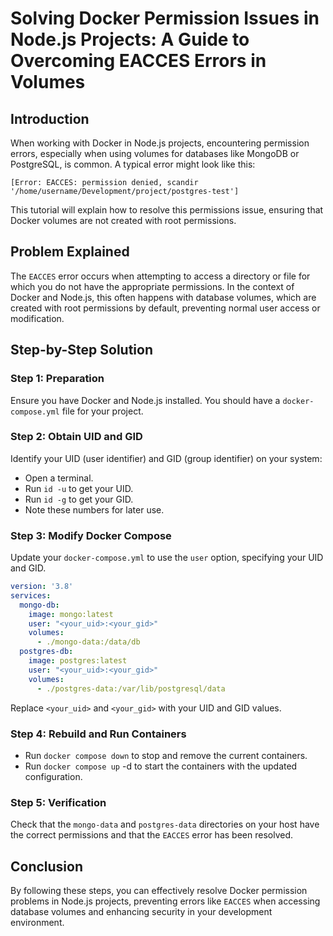 # Solving Docker Permission Issues in Node.js Projects: A Guide to Overcoming EACCES Errors in Volumes

## Introduction

When working with Docker in Node.js projects, encountering permission errors, especially when using volumes for databases like MongoDB or PostgreSQL, is common. A typical error might look like this:

```
[Error: EACCES: permission denied, scandir '/home/username/Development/project/postgres-test']
```


This tutorial will explain how to resolve this permissions issue, ensuring that Docker volumes are not created with root permissions.

## Problem Explained

The `EACCES` error occurs when attempting to access a directory or file for which you do not have the appropriate permissions. In the context of Docker and Node.js, this often happens with database volumes, which are created with root permissions by default, preventing normal user access or modification.

## Step-by-Step Solution

### Step 1: Preparation

Ensure you have Docker and Node.js installed. You should have a `docker-compose.yml` file for your project.

### Step 2: Obtain UID and GID

Identify your UID (user identifier) and GID (group identifier) on your system:

- Open a terminal.
- Run `id -u` to get your UID.
- Run `id -g` to get your GID.
- Note these numbers for later use.

### Step 3: Modify Docker Compose

Update your `docker-compose.yml` to use the `user` option, specifying your UID and GID.

```yaml
version: '3.8'
services:
  mongo-db:
    image: mongo:latest
    user: "<your_uid>:<your_gid>"
    volumes:
      - ./mongo-data:/data/db
  postgres-db:
    image: postgres:latest
    user: "<your_uid>:<your_gid>"
    volumes:
      - ./postgres-data:/var/lib/postgresql/data
```

Replace `<your_uid>` and `<your_gid>` with your UID and GID values.

### Step 4: Rebuild and Run Containers

- Run `docker compose down` to stop and remove the current containers.
- Run `docker compose up` -d to start the containers with the updated configuration.

### Step 5: Verification
Check that the `mongo-data` and `postgres-data` directories on your host have the correct permissions and that the `EACCES` error has been resolved.

## Conclusion
By following these steps, you can effectively resolve Docker permission problems in Node.js projects, preventing errors like `EACCES` when accessing database volumes and enhancing security in your development environment.